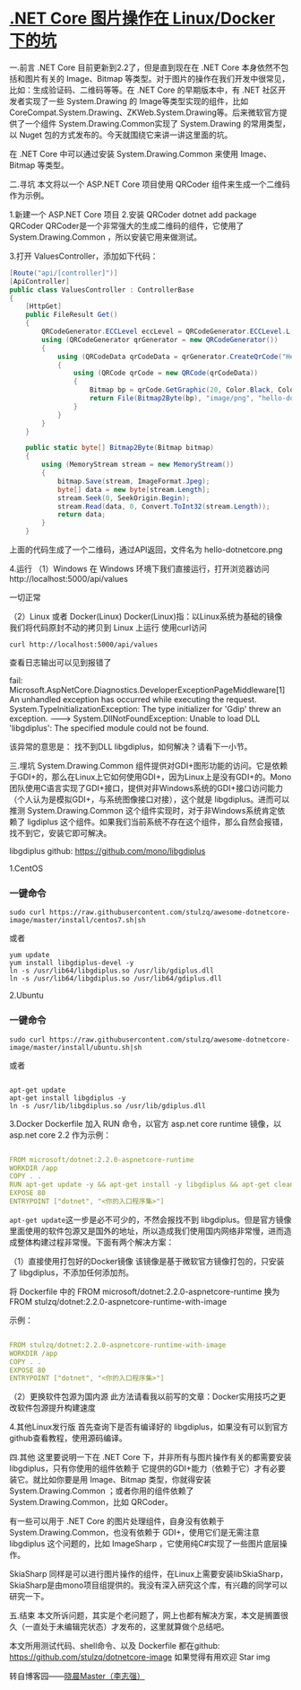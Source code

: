 # [.NET Core 图片操作在 Linux/Docker 下的坑](https://www.cnblogs.com/stulzq/p/10172550.html)

一.前言
.NET Core 目前更新到2.2了，但是直到现在在 .NET Core 本身依然不包括和图片有关的 Image、Bitmap 等类型。对于图片的操作在我们开发中很常见，比如：生成验证码、二维码等等。在 .NET Core 的早期版本中，有 .NET 社区开发者实现了一些 System.Drawing 的 Image等类型实现的组件，比如 CoreCompat.System.Drawing、ZKWeb.System.Drawing等。后来微软官方提供了一个组件 System.Drawing.Common实现了 System.Drawing 的常用类型，以 Nuget 包的方式发布的。今天就围绕它来讲一讲这里面的坑。

在 .NET Core 中可以通过安装 System.Drawing.Common 来使用 Image、Bitmap 等类型。

二.寻坑
本文将以一个 ASP.NET Core 项目使用 QRCoder 组件来生成一个二维码作为示例。

1.新建一个 ASP.NET Core 项目
2.安装 QRCoder
dotnet add package QRCoder
QRCoder是一个非常强大的生成二维码的组件，它使用了 System.Drawing.Common ，所以安装它用来做测试。

3.打开 ValuesController，添加如下代码：

```c#
[Route("api/[controller]")]
[ApiController]
public class ValuesController : ControllerBase
{
    [HttpGet]
    public FileResult Get()
    {
        QRCodeGenerator.ECCLevel eccLevel = QRCodeGenerator.ECCLevel.L;
        using (QRCodeGenerator qrGenerator = new QRCodeGenerator())
        {
            using (QRCodeData qrCodeData = qrGenerator.CreateQrCode("Hello .NET Core", eccLevel))
            {
                using (QRCode qrCode = new QRCode(qrCodeData))
                {
                    Bitmap bp = qrCode.GetGraphic(20, Color.Black, Color.White,true);
                    return File(Bitmap2Byte(bp), "image/png", "hello-dotnetcore.png");
                }
            }
        }
    }

    public static byte[] Bitmap2Byte(Bitmap bitmap)
    {
        using (MemoryStream stream = new MemoryStream())
        {
            bitmap.Save(stream, ImageFormat.Jpeg);
            byte[] data = new byte[stream.Length];
            stream.Seek(0, SeekOrigin.Begin);
            stream.Read(data, 0, Convert.ToInt32(stream.Length));
            return data;
        }
    }
```

上面的代码生成了一个二维码，通过API返回，文件名为 hello-dotnetcore.png

4.运行
（1）Windows
在 Windows 环境下我们直接运行，打开浏览器访问 http://localhost:5000/api/values

一切正常

（2）Linux 或者 Docker(Linux)
Docker(Linux)指：以Linux系统为基础的镜像
我们将代码原封不动的拷贝到 Linux 上运行
使用curl访问

```curl http://localhost:5000/api/values```

查看日志输出可以见到报错了


fail: Microsoft.AspNetCore.Diagnostics.DeveloperExceptionPageMiddleware[1]
      An unhandled exception has occurred while executing the request.
System.TypeInitializationException: The type initializer for 'Gdip' threw an exception. ---> System.DllNotFoundException: Unable to load DLL 'libgdiplus': The specified module could not be found.

该异常的意思是： 找不到DLL libgdiplus，如何解决？请看下一小节。

三.埋坑
System.Drawing.Common 组件提供对GDI+图形功能的访问。它是依赖于GDI+的，那么在Linux上它如何使用GDI+，因为Linux上是没有GDI+的。Mono 团队使用C语言实现了GDI+接口，提供对非Windows系统的GDI+接口访问能力（个人认为是模拟GDI+，与系统图像接口对接），这个就是 libgdiplus。进而可以推测 System.Drawing.Common 这个组件实现时，对于非Windows系统肯定依赖了 ligdiplus 这个组件。如果我们当前系统不存在这个组件，那么自然会报错，找不到它，安装它即可解决。

libgdiplus github: https://github.com/mono/libgdiplus

1.CentOS

### 一键命令

```sudo curl https://raw.githubusercontent.com/stulzq/awesome-dotnetcore-image/master/install/centos7.sh|sh```

或者

```shell
yum update
yum install libgdiplus-devel -y
ln -s /usr/lib64/libgdiplus.so /usr/lib/gdiplus.dll
ln -s /usr/lib64/libgdiplus.so /usr/lib64/gdiplus.dll
```

2.Ubuntu

### 一键命令

```sudo curl https://raw.githubusercontent.com/stulzq/awesome-dotnetcore-image/master/install/ubuntu.sh|sh```

或者

```shell

apt-get update
apt-get install libgdiplus -y
ln -s /usr/lib/libgdiplus.so /usr/lib/gdiplus.dll

```

3.Docker
Dockerfile 加入 RUN 命令，以官方 asp.net core runtime 镜像，以 asp.net core 2.2 作为示例：

```yaml

FROM microsoft/dotnet:2.2.0-aspnetcore-runtime
WORKDIR /app
COPY . .
RUN apt-get update -y && apt-get install -y libgdiplus && apt-get clean && ln -s /usr/lib/libgdiplus.so /usr/lib/gdiplus.dll
EXPOSE 80
ENTRYPOINT ["dotnet", "<你的入口程序集>"]

```

`apt-get update`这一步是必不可少的，不然会报找不到 libgdiplus。但是官方镜像里面使用的软件包源又是国外的地址，所以造成我们使用国内网络非常慢，进而造成整体构建过程非常慢。下面有两个解决方案：

（1）直接使用打包好的Docker镜像
该镜像是基于微软官方镜像打包的，只安装了 libgdiplus，不添加任何添加剂。

将 Dockerfile 中的 FROM microsoft/dotnet:2.2.0-aspnetcore-runtime 换为 FROM stulzq/dotnet:2.2.0-aspnetcore-runtime-with-image

示例：

```yaml

FROM stulzq/dotnet:2.2.0-aspnetcore-runtime-with-image
WORKDIR /app
COPY . .
EXPOSE 80
ENTRYPOINT ["dotnet", "<你的入口程序集>"]

```
（2）更换软件包源为国内源
此方法请看我以前写的文章：Docker实用技巧之更改软件包源提升构建速度

4.其他Linux发行版
首先查询下是否有编译好的 libgdiplus，如果没有可以到官方github查看教程，使用源码编译。

四.其他
这里要说明一下在 .NET Core 下，并非所有与图片操作有关的都需要安装 libgdiplus，只有你使用的组件依赖于 它提供的GDI+能力（依赖于它）才有必要装它。就比如你要是用 Image、Bitmap 类型，你就得安装 System.Drawing.Common ；或者你用的组件依赖了 System.Drawing.Common，比如 QRCoder。

有一些可以用于 .NET Core 的图片处理组件，自身没有依赖于 System.Drawing.Common，也没有依赖于 GDI+，使用它们是无需注意libgdiplus 这个问题的，比如 ImageSharp ，它使用纯C#实现了一些图片底层操作。

SkiaSharp 同样是可以进行图片操作的组件，在Linux上需要安装libSkiaSharp，SkiaSharp是由mono项目组提供的。我没有深入研究这个库，有兴趣的同学可以研究一下。

五.结束
本文所诉问题，其实是个老问题了，网上也都有解决方案，本文是搁置很久（一直处于未编辑完状态）才发布的，这里就算做个总结吧。

本文所用测试代码、shell命令、以及 Dockerfile 都在github: https://github.com/stulzq/dotnetcore-image 如果觉得有用欢迎 Star img


转自博客园——[晓晨Master（李志强）](https://www.cnblogs.com/stulzq)